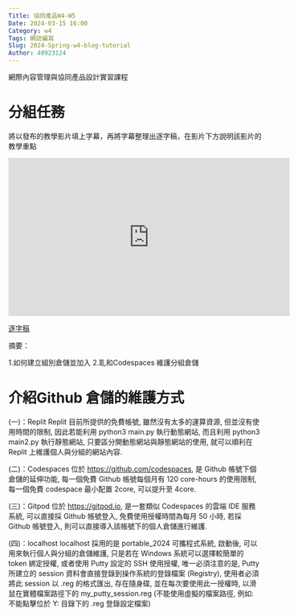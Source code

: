 ```yaml
---
Title: 協同產品W4-W5
Date: 2024-03-15 16:00
Category: w4
Tags: 網誌編寫
Slug: 2024-Spring-w4-blog-tutorial
Author: 40923124
---
```


網際內容管理與協同產品設計實習課程

<!-- PELICAN_END_SUMMARY -->

# 分組任務
將以發布的教學影片填上字幕，再將字幕整理出逐字稿，在影片下方說明該影片的教學重點



<iframe width="560" height="315" src="https://www.youtube.com/embed/tQVBDFba0CQ?si=mnKhCwUhpwfhURZ1" title="YouTube video player" frameborder="0" allow="accelerometer; autoplay; clipboard-write; encrypted-media; gyroscope; picture-in-picture; web-share" referrerpolicy="strict-origin-when-cross-origin" allowfullscreen></iframe>

[逐字稿](https://drive.google.com/file/d/1Q_tEaQHBHHXwKkpdgA_jqulbXNW6kJfB/view?usp=sharing)

摘要：

1.如何建立組別倉儲並加入
2.耴和Codespaces 維護分組倉儲

# 介紹Github 倉儲的維護方式

(一)：Replit
Replit 目前所提供的免費帳號, 雖然沒有太多的運算資源, 但並沒有使用時間的限制, 因此若能利用 python3 main.py 執行動態網站, 而且利用 python3 main2.py 執行靜態網站, 只要區分開動態網站與靜態網站的使用, 就可以順利在 Replit 上維護個人與分組的網站內容.

(二)：Codespaces
位於 https://github.com/codespaces, 是 Github 帳號下個倉儲的延伸功能, 每一個免費 Github 帳號每個月有 120 core-hours 的使用限制, 每一個免費 codespace 最小配置 2core, 可以提升至 4core.

(三)：Gitpod
位於 https://gitpod.io, 是一套類似 Codespaces 的雲端 IDE 服務系統, 可以直接採 Github 帳號登入, 免費使用授權時間為每月 50 小時, 若採 Github 帳號登入, 則可以直接導入該帳號下的個人倉儲進行維護.

(四)：localhost
localhost 採用的是 portable_2024 可攜程式系統, 啟動後, 可以用來執行個人與分組的倉儲維護, 只是若在 Windows 系統可以選擇較簡單的 token 綁定授權, 或者使用 Putty 設定的 SSH 使用授權, 唯一必須注意的是, Putty 所建立的 session 資料會直接登錄到操作系統的登錄檔案 (Registry), 使用者必須將此 session 以 .reg 的格式匯出, 存在隨身碟, 並在每次要使用此一授權時, 以滑鼠在實體檔案路徑下的 my_putty_session.reg (不能使用虛擬的檔案路徑, 例如: 不能點擊位於 Y: 目錄下的 .reg 登錄設定檔案)
